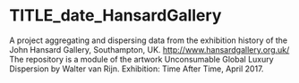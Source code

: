 # TITLE_date_HansardGallery
A project aggregating and dispersing data from the exhibition history of the John Hansard Gallery, Southampton, UK.
http://www.hansardgallery.org.uk/
The repository is a module of the artwork Unconsumable Global Luxury Dispersion by Walter van Rijn.
Exhibition: Time After Time, April 2017.

